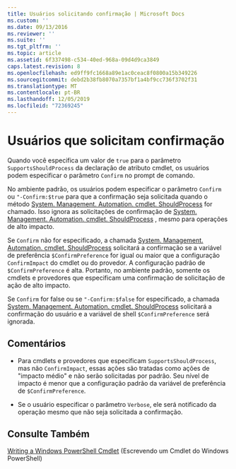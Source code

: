 ```yaml
---
title: Usuários solicitando confirmação | Microsoft Docs
ms.custom: ''
ms.date: 09/13/2016
ms.reviewer: ''
ms.suite: ''
ms.tgt_pltfrm: ''
ms.topic: article
ms.assetid: 6f337498-c534-40ed-968a-09d4d9ca3849
caps.latest.revision: 8
ms.openlocfilehash: ed9ff9fc1668a89e1ac0ceac8f0800a15b349226
ms.sourcegitcommit: debd2b38fb8070a7357bf1a4bf9cc736f3702f31
ms.translationtype: MT
ms.contentlocale: pt-BR
ms.lasthandoff: 12/05/2019
ms.locfileid: "72369245"
---
```

# <a name="users-requesting-confirmation"></a>Usuários que solicitam confirmação

Quando você especifica um valor de `true` para o parâmetro `SupportsShouldProcess` da declaração de atributo cmdlet, os usuários podem especificar o parâmetro `Confirm` no prompt de comando.

No ambiente padrão, os usuários podem especificar o parâmetro `Confirm` ou `"-Confirm:$true` para que a confirmação seja solicitada quando o método [System. Management. Automation. cmdlet. ShouldProcess](/dotnet/api/System.Management.Automation.Cmdlet.ShouldProcess) for chamado. Isso ignora as solicitações de confirmação de [System. Management. Automation. cmdlet. ShouldProcess](/dotnet/api/System.Management.Automation.Cmdlet.ShouldProcess) , mesmo para operações de alto impacto.

Se `Confirm` não for especificado, a chamada [System. Management. Automation. cmdlet. ShouldProcess](/dotnet/api/System.Management.Automation.Cmdlet.ShouldProcess) solicitará a confirmação se a variável de preferência `$ConfirmPreference` for igual ou maior que a configuração `ConfirmImpact` do cmdlet ou do provedor. A configuração padrão de `$ConfirmPreference` é alta. Portanto, no ambiente padrão, somente os cmdlets e provedores que especificam uma confirmação de solicitação de ação de alto impacto.

Se `Confirm` for false ou se `"-Confirm:$false` for especificado, a chamada [System. Management. Automation. cmdlet. ShouldProcess](/dotnet/api/System.Management.Automation.Cmdlet.ShouldProcess) solicitará a confirmação do usuário e a variável de shell `$ConfirmPreference` será ignorada.

## <a name="remarks"></a>Comentários

- Para cmdlets e provedores que especificam `SupportsShouldProcess`, mas não `ConfirmImpact`, essas ações são tratadas como ações de "impacto médio" e não serão solicitadas por padrão. Seu nível de impacto é menor que a configuração padrão da variável de preferência de `$ConfirmPreference`.

- Se o usuário especificar o parâmetro `Verbose`, ele será notificado da operação mesmo que não seja solicitada a confirmação.

## <a name="see-also"></a>Consulte Também

[Writing a Windows PowerShell Cmdlet](./writing-a-windows-powershell-cmdlet.md) (Escrevendo um Cmdlet do Windows PowerShell)
